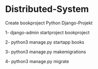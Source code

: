 # Distributed-System

Create bookproject Python Django-Projekt

1- django-admin startproject bookproject

2- python3 manage.py startapp books

3- python3 manage.py makemigrations

4- python3 manage.py migrate



    